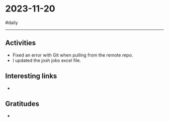 # 2023-11-20

#daily

---

## Activities

- Fixed an error with Git when pulling from the remote repo.
- I updated the josh jobs excel file. 

## Interesting links

- 

## Gratitudes

- 